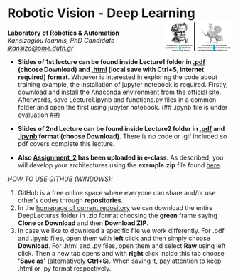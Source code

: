

# Robotic Vision - Deep Learning <img src='https://raw.githubusercontent.com/IoannisKansizoglou/DeepLectures/master/images/logoDUTH.png' width='30%' align='right'>

**Laboratory of Robotics & Automation**<br />
_Kansizoglou Ioannis, PhD Candidate_<br />
<i> ikansizo@pme.duth.gr </i>

- **Slides of 1st lecture can be found inside Lecture1 folder in [.pdf](https://github.com/IoannisKansizoglou/DeepLectures/blob/master/Lecture1/Lecture1.pdf) (choose Download) and [.html](https://raw.githubusercontent.com/IoannisKansizoglou/DeepLectures/master/Lecture1/Lecture1.html) (local save with Ctrl+S, internet required) format**. Whoever is interested in exploring the code about training example, the installation of jupyter notebook is required. Firstly, download and install the Anaconda environment from the official [site](https://www.anaconda.com/download/). Afterwards, save Lecture1.ipynb and functions.py files in a common folder and open the first using jupyter notebook. (## .ipynb file is under evaluation ##)

- **Slides of 2nd Lecture can be found inside Lecture2 folder in [.pdf](https://github.com/IoannisKansizoglou/DeepLectures/blob/master/Lecture2/Lecture2.pdf) and [.ipynb](https://github.com/IoannisKansizoglou/DeepLectures/blob/master/Lecture2/Lecture2.ipynb) format (choose Download)**. There is no code or .gif included so pdf covers complete this lecture.

- **Also [Assignment_2](https://www.dropbox.com/s/ayvk12v4viuwjqb/Assignment_2.pdf?dl=0) has been uploaded in e-class**. As described, you will develop your architectures using the **example.zip** file found [here](https://www.dropbox.com/s/eqc7cynuyz639z7/example.zip?dl=0).

_HOW TO USE GITHUB (WINDOWS):_ 
1. GitHub is a free online space where everyone can share and/or use other's codes through **repositories**.
2. In the [homepage of current repository](https://github.com/IoannisKansizoglou/DeepLectures) we can download the entire DeepLectures folder in .zip format choosing the **green** frame saying **Clone or Download** and then **Download ZIP**. 
3. In case we like to download a specific file we work differently. For .pdf and .ipynb files, open them with **left** click and then simply choose **Download**. For .html and .py files, open them and select **Raw** using left click. Then a new tab opens and with **right** click inside this tab choose **'Save as'** (alternatively **Ctrl+S**). When saving it, pay attention to keep .html or .py format respectively.
